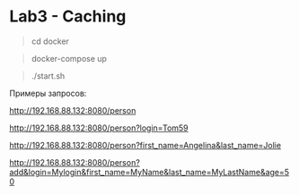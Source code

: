 # Lab3 - Caching

> cd docker

> docker-compose up

> ./start.sh

Примеры запросов:

http://192.168.88.132:8080/person

http://192.168.88.132:8080/person?login=Tom59

http://192.168.88.132:8080/person?first_name=Angelina&last_name=Jolie

http://192.168.88.132:8080/person?add&login=Mylogin&first_name=MyName&last_name=MyLastName&age=50
